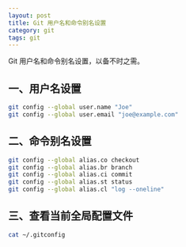 ```yaml
---
layout: post
title: Git 用户名和命令别名设置
category: git
tags: git
---
```


Git 用户名和命令别名设置，以备不时之需。

<!--more-->

## 一、用户名设置

```bash
git config --global user.name "Joe"
git config --global user.email "joe@example.com"
```

## 二、命令别名设置

```bash
git config --global alias.co checkout
git config --global alias.br branch
git config --global alias.ci commit
git config --global alias.st status
git config --global alias.cl "log --oneline"
```

## 三、查看当前全局配置文件

```bash
cat ~/.gitconfig
```
